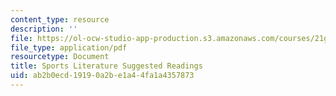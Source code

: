 ```yaml
---
content_type: resource
description: ''
file: https://ol-ocw-studio-app-production.s3.amazonaws.com/courses/21g-221-communicating-in-american-culture-s-spring-2019/ab2b0ecd19190a2be1a44fa1a4357873_MIT21G_221S19_sportslit.pdf
file_type: application/pdf
resourcetype: Document
title: Sports Literature Suggested Readings
uid: ab2b0ecd-1919-0a2b-e1a4-4fa1a4357873
---
```

